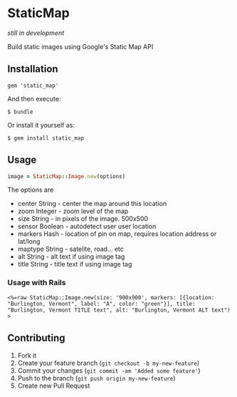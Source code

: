 # StaticMap

_still in development_

Build static images using Google's Static Map API

## Installation

    gem 'static_map'

And then execute:

    $ bundle

Or install it yourself as:

    $ gem install static_map

## Usage

```ruby
image = StaticMap::Image.new(options)
```

The options are

* center String   - center the map around this location
* zoom Integer    - zoom level of the map
* size String     - in pixels of the image. 500x500
* sensor Boolean  - autodetect user user location
* markers Hash    - location of pin on map, requires location address or lat/long
* maptype String  - satelite, road... etc
* alt String      - alt text if using image tag
* title String    - title text if using image tag

### Usage with Rails

```erb
<%=raw StaticMap::Image.new(size: '900x900', markers: [{location: "Burlington, Vermont", label: "A", color: "green"}], title: "Burlington, Vermont TITLE text", alt: "Burlington, Vermont ALT text") >
```

## Contributing

1. Fork it
2. Create your feature branch (`git checkout -b my-new-feature`)
3. Commit your changes (`git commit -am 'Added some feature'`)
4. Push to the branch (`git push origin my-new-feature`)
5. Create new Pull Request
